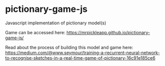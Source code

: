# pictionary-game-js
Javascript implementation of pictionary model(s)

Game can be accessed here: https://mrpickleapp.github.io/pictionary-game-js/

Read about the process of building this model and game here: https://medium.com/@www.seymour/training-a-recurrent-neural-network-to-recognise-sketches-in-a-real-time-game-of-pictionary-16c91e185ce6
